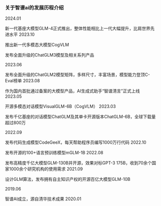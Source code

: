 ### 关于智谱ai的发展历程介绍

2024.01

新一代基座大模型GLM-4正式推出，整体性能相比上一代大幅提升，比肩世界先进水平
2023.10

推出新一代多模态大模型CogVLM

发布全面升级的ChatGLM3模型及相关系列产品

2023.06

发布全面升级的ChatGLM2模型矩阵，多样尺寸，丰富场景，模型能力登顶C-Eval榜单
2023.08

作为国内首批通过备案的大模型产品，AI生成式助手“智谱清言”正式上线
2023.05

开源多模态对话模型VisualGLM-6B（CogVLM）
2023.03

发布千亿基座的对话模型ChatGLM及其单卡开源版本ChatGLM-6B，全球下载量超过800万

2022.09

发布代码生成模型CodeGeeX，每天帮助程序员编写1000万行代码
2022.10

发布开源的100+语言预训练模型mGLM-1B
2022.08

发布高精度千亿大模型GLM-130B并开源，效果对标GPT-3 175B，收到70余个国家1000余个研究机构的使用需求
2021.09

设计GLM算法，发布拥有自主知识产权的开源百亿大模型GLM-10B

2019.06

智谱AI成立，源自清华技术成果
2020.01